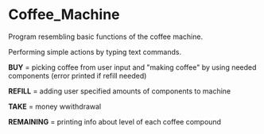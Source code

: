# Coffee_Machine
 
Program resembling basic functions of the coffee machine.

Performing simple actions by typing text commands.

**BUY** = picking coffee from user input and "making coffee" by using needed components (error printed if refill needed)

**REFILL** = adding user specified amounts of components to machine

**TAKE** = money wwithdrawal

**REMAINING** = printing info about level of each coffee compound

